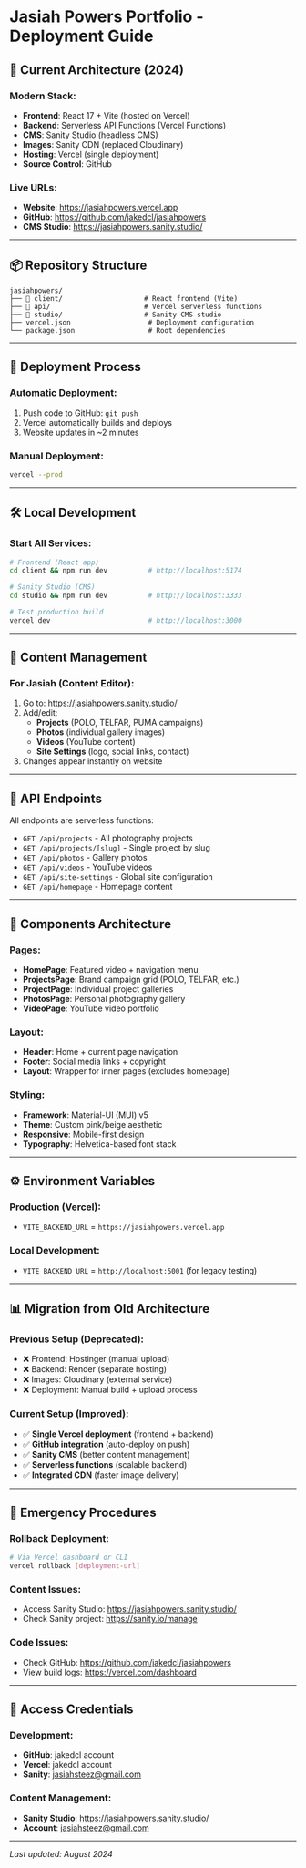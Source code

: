 # Jasiah Powers Portfolio - Deployment Guide

## 🚀 **Current Architecture (2024)**

### **Modern Stack:**
- **Frontend**: React 17 + Vite (hosted on Vercel)
- **Backend**: Serverless API Functions (Vercel Functions)
- **CMS**: Sanity Studio (headless CMS)
- **Images**: Sanity CDN (replaced Cloudinary)
- **Hosting**: Vercel (single deployment)
- **Source Control**: GitHub

### **Live URLs:**
- **Website**: https://jasiahpowers.vercel.app
- **GitHub**: https://github.com/jakedcl/jasiahpowers
- **CMS Studio**: https://jasiahpowers.sanity.studio/

---

## 📦 **Repository Structure**

```
jasiahpowers/
├── 📁 client/                    # React frontend (Vite)
├── 📁 api/                       # Vercel serverless functions
├── 📁 studio/                    # Sanity CMS studio
├── vercel.json                   # Deployment configuration
└── package.json                  # Root dependencies
```

---

## 🔄 **Deployment Process**

### **Automatic Deployment:**
1. Push code to GitHub: `git push`
2. Vercel automatically builds and deploys
3. Website updates in ~2 minutes

### **Manual Deployment:**
```bash
vercel --prod
```

---

## 🛠️ **Local Development**

### **Start All Services:**
```bash
# Frontend (React app)
cd client && npm run dev          # http://localhost:5174

# Sanity Studio (CMS)
cd studio && npm run dev          # http://localhost:3333

# Test production build
vercel dev                        # http://localhost:3000
```

---

## 🎨 **Content Management**

### **For Jasiah (Content Editor):**
1. Go to: https://jasiahpowers.sanity.studio/
2. Add/edit:
   - **Projects** (POLO, TELFAR, PUMA campaigns)
   - **Photos** (individual gallery images)
   - **Videos** (YouTube content)
   - **Site Settings** (logo, social links, contact)
3. Changes appear instantly on website

---

## 🔧 **API Endpoints**

All endpoints are serverless functions:
- `GET /api/projects` - All photography projects
- `GET /api/projects/[slug]` - Single project by slug
- `GET /api/photos` - Gallery photos
- `GET /api/videos` - YouTube videos
- `GET /api/site-settings` - Global site configuration
- `GET /api/homepage` - Homepage content

---

## 📱 **Components Architecture**

### **Pages:**
- **HomePage**: Featured video + navigation menu
- **ProjectsPage**: Brand campaign grid (POLO, TELFAR, etc.)
- **ProjectPage**: Individual project galleries
- **PhotosPage**: Personal photography gallery  
- **VideoPage**: YouTube video portfolio

### **Layout:**
- **Header**: Home + current page navigation
- **Footer**: Social media links + copyright
- **Layout**: Wrapper for inner pages (excludes homepage)

### **Styling:**
- **Framework**: Material-UI (MUI) v5
- **Theme**: Custom pink/beige aesthetic
- **Responsive**: Mobile-first design
- **Typography**: Helvetica-based font stack

---

## ⚙️ **Environment Variables**

### **Production (Vercel):**
- `VITE_BACKEND_URL` = `https://jasiahpowers.vercel.app`

### **Local Development:**
- `VITE_BACKEND_URL` = `http://localhost:5001` (for legacy testing)

---

## 📊 **Migration from Old Architecture**

### **Previous Setup (Deprecated):**
- ❌ Frontend: Hostinger (manual upload)
- ❌ Backend: Render (separate hosting)
- ❌ Images: Cloudinary (external service)
- ❌ Deployment: Manual build + upload process

### **Current Setup (Improved):**
- ✅ **Single Vercel deployment** (frontend + backend)
- ✅ **GitHub integration** (auto-deploy on push)
- ✅ **Sanity CMS** (better content management)
- ✅ **Serverless functions** (scalable backend)
- ✅ **Integrated CDN** (faster image delivery)

---

## 🚨 **Emergency Procedures**

### **Rollback Deployment:**
```bash
# Via Vercel dashboard or CLI
vercel rollback [deployment-url]
```

### **Content Issues:**
- Access Sanity Studio: https://jasiahpowers.sanity.studio/
- Check Sanity project: https://sanity.io/manage

### **Code Issues:**
- Check GitHub: https://github.com/jakedcl/jasiahpowers
- View build logs: https://vercel.com/dashboard

---

## 👥 **Access Credentials**

### **Development:**
- **GitHub**: jakedcl account
- **Vercel**: jakedcl account  
- **Sanity**: jasiahsteez@gmail.com

### **Content Management:**
- **Sanity Studio**: https://jasiahpowers.sanity.studio/
- **Account**: jasiahsteez@gmail.com

---

*Last updated: August 2024*
